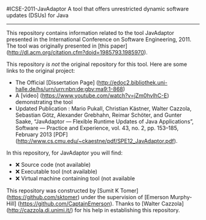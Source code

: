#ICSE-2011-JavAdaptor
A tool that offers unrestricted dynamic software updates (DSUs) for Java

***

This repository contains information related to the tool JavAdaptor presented in the International Conference on Software Engineering, 2011. The tool was originally presented in [this paper] (http://dl.acm.org/citation.cfm?doid=1985793.1985970).

This repository _is not_ the original repository for this tool. Here are some links to the original project:

- The Official [Dissertation Page] (http://edoc2.bibliothek.uni-halle.de/hs/urn/urn:nbn:de:gbv:ma9:1-868)
- A [video] (https://www.youtube.com/watch?v=jZm0hvlhC-E) demonstrating the tool
- Updated Publication : Mario Pukall, Christian Kästner, Walter Cazzola, Sebastian Götz, Alexander Grebhahn, Reimar Schöter, and Gunter Saake, “JavAdaptor — Flexible Runtime Updates of Java Applications”, Software — Practice and Experience, vol. 43, no. 2, pp. 153–185, February 2013 [PDF] (http://www.cs.cmu.edu/~ckaestne/pdf/SPE12_JavAdaptor.pdf).

In this repository, for JavAdaptor you will find:
* :x: Source code (not available)
* :x: Executable tool (not available)
* :x: Virtual machine containing tool (not available

This repository was constructed by [Sumit K Tomer] (https://github.com/sktomer) under the supervision of [Emerson Murphy-Hill] (https://github.com/CaptainEmerson). Thanks to [Walter Cazzola] (http://cazzola.di.unimi.it/) for his help in establishing this repository. 
